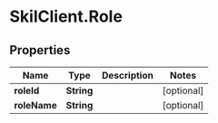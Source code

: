# SkilClient.Role

## Properties

Name | Type | Description | Notes
------------ | ------------- | ------------- | -------------
**roleId** | **String** |  | [optional] 
**roleName** | **String** |  | [optional] 


